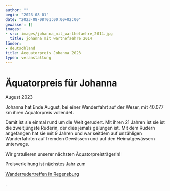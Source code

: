 ```yaml
---
author: ""
begin: "2023-08-01"
date: "2023-08-08T01:00:00+02:00"
gewässer: []
images:
- src: images/johanna_mit_warthefaehre_2014.jpg
  title: johanna mit warthefaehre 2014
länder:
- deutschland
title: Aequatorpreis Johanna 2023
typen: veranstaltung
---
```



# Äquatorpreis für Johanna


August 2023

Johanna hat Ende August, bei einer Wanderfahrt auf der Weser, mit 40.077 km ihren Äquatorpreis vollendet.

Damit ist sie einmal rund um die Welt gerudert. Mit ihren 21 Jahren ist sie ist die zweitjüngste Ruderin, der dies jemals gelungen ist. Mit dem Rudern angefangen hat sie mit 9 Jahren und war seitdem auf unzähligen Wanderfahrten auf fremden Gewässern und auf den Heimatgewässern unterwegs.

Wir gratulieren unserer nächsten Äquatorpreisträgerin!

Preisverleihung ist nächstes Jahr zum

[Wanderrudertreffen in Regensburg](/berichte/2023/wanderrudertreffen_2024_regens)

.
